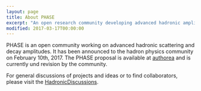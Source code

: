 ```yaml
---
layout: page
title: About PHASE
excerpt: "An open research community developing advanced hadronic amplitudes."
modified: 2017-03-17T00:00:00
---
```


PHASE is an open community working on advanced hadronic scattering and decay amplitudes.
It has been announced to the hadron physics community on February 10th, 2017.
The PHASE proposal is available at [authorea](https://goo.gl/5o36g5) and is currently
und revision by the community.


For general discussions of projects and ideas or to find collaborators, please visit the [HadronicDiscussions](https://github.com/PHASE-network/HadronicDiscussions).
